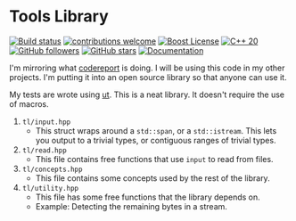# Tools Library

[![Build status](https://ci.appveyor.com/api/projects/status/1k9eepyk67kocj1p?svg=true)](https://ci.appveyor.com/project/Sebanisu/toolslibrary) 
[![contributions welcome](https://img.shields.io/badge/contributions-welcome-brightgreen.svg?style=flat)](https://github.com/sebanisu/ToolsLibrary/issues) 
[![Boost License](https://img.shields.io/badge/License-Boost-blue.svg)](https://www.boost.org/LICENSE_1_0.txt) 
[![C++ 20](https://img.shields.io/badge/C++%20-20-ff69b4.svg)](https://en.cppreference.com/w/cpp/20) 
[![GitHub followers](https://img.shields.io/github/followers/sebanisu.svg?style=social&label=Follow)](https://github.com/sebanisu?tab=followers) 
[![GitHub stars](https://img.shields.io/github/stars/sebanisu/ToolsLibrary.svg?style=social&label=Star)](https://GitHub.com/sebanisu/ToolsLibrary/stargazers/) 
[![Documentation](https://codedocs.xyz/Sebanisu/ToolsLibrary.svg)](https://codedocs.xyz/Sebanisu/ToolsLibrary) 

I'm mirroring what <a href="https://github.com/codereport/An-Algorithm-Library">codereport</a> is doing. I will be using this code in my other projects. I'm putting it into an open source library so that anyone can use it.

My tests are wrote using [ut](https://github.com/boost-ext/ut). This is a neat library. It doesn't require the use of macros.

1. `tl/input.hpp`
    * This struct wraps around a `std::span`, or a `std::istream`. This lets you output to a trivial types, or contiguous ranges of trivial types.
2. `tl/read.hpp`
    * This file contains free functions that use `input` to read from files.
3. `tl/concepts.hpp`
    * This file contains some concepts used by the rest of the library.
4. `tl/utility.hpp`
    * This file has some free functions that the library depends on.
    * Example: Detecting the remaining bytes in a stream. 
